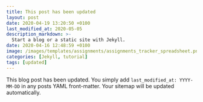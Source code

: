 ```yaml
---
title: This post has been updated
layout: post
date: 2020-04-19 13:20:50 +0100
last_modified_at: 2020-05-05
description_markdown: >-
  Start a blog or a static site with Jekyll.
date: 2020-04-16 12:48:59 +0100
image: /images/templates/assignments/assignments_tracker_spreadsheet.png
categories: [Jekyll, tutorial]
tags: [updated]
---
```

This blog post has been updated. You simply add `last_modified_at: YYYY-MM-DD` in any posts YAML front-matter. Your sitemap will be updated automatically.
